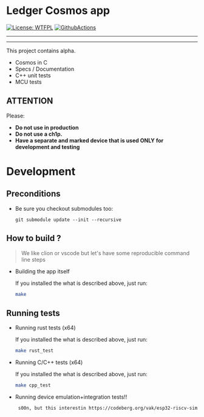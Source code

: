 # Ledger Cosmos app
[![License: WTFPL](https://img.shields.io/badge/License-WTFPL-brightgreen.svg)](http://www.wtfpl.net/about/)
[![GithubActions](https://github.com/AquaOnJuno/cosmoino-pio/actions/workflows/main.yml/badge.svg)](https://github.com/AquaOnJuno/cosmoino-pio/blob/main/.github/workflows/main.yaml)

---


---

This project contains alpha.

- Cosmos in C
- Specs / Documentation
- C++ unit tests
- MCU tests

## ATTENTION

Please:

- **Do not use in production**
- **Do not use a ch1p.**
- **Have a separate and marked device that is used ONLY for development and testing**

# Development

## Preconditions

- Be sure you checkout submodules too:

    ```
    git submodule update --init --recursive
    ```
    
## How to build ?

> We like clion or vscode but let's have some reproducible command line steps
>

- Building the app itself

    If you installed the what is described above, just run:
    ```bash
    make
    ```

## Running tests

- Running rust tests (x64)

    If you installed the what is described above, just run:
    ```bash
    make rust_test
    ```

- Running C/C++ tests (x64)

    If you installed the what is described above, just run:
    ```bash
    make cpp_test
    ```

- Running device emulation+integration tests!!

   ```bash
    s00n, but this interestin https://codeberg.org/vak/esp32-riscv-sim/src/branch/main/idf-environment.sh
    ```
